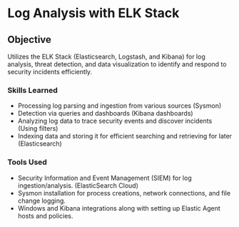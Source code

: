 # Log Analysis with ELK Stack

## Objective
Utilizes the ELK Stack (Elasticsearch, Logstash, and Kibana) for log analysis, threat detection, and data visualization to identify and respond to security incidents efficiently.

### Skills Learned
- Processing log parsing and ingestion from various sources (Sysmon)
- Detection via queries and dashboards (Kibana dashboards)
- Analyzing log data to trace security events and discover incidents (Using filters)
- Indexing data and storing it for efficient searching and retrieving for later (Elasticsearch)

### Tools Used
- Security Information and Event Management (SIEM) for log ingestion/analysis. (ElasticSearch Cloud)
- Sysmon installation for process creations, network connections, and file change logging.
- Windows and Kibana integrations along with setting up Elastic Agent hosts and policies.
